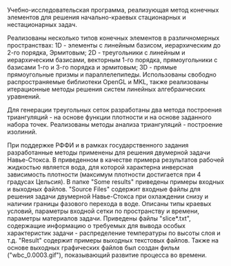 Учебно-исследовательская программа, реализующая метод конечных элементов для решения начально-краевых стационарных и нестационарных задач. 

Реализованы несколько типов конечных элементов в различномерных пространствах: 1D - элементы с линейным базисом, иерархическим до 2-го порядка, Эрмитовым; 2D - треугольники с линейным и иерархическим базисами, векторным 1-го порядка, прямоугольники с базисами 1-го и 3-го порядка и эрмитовым; 3D - прямые прямоугольные призмы и параллелепипеды. Использованы свободно распространяемые библиотеки OpenGL и MKL, также реализованы итерационные методы решения систем линейных алгебраических уравнений. 

Для генерации треугольных сеток разработаны два метода построения триангуляций - на основе функции плотности и на основе заданного набора точек. Реализованы методы анализа триангуляций - построение изолиний.

При поддержке РФФИ и в рамках государственного задания разработанные методы применены для решения двумерной задачи Навье-Стокса. В приведенном в качестве примера результатов рабочей жидкостью является вода, для которой характерна инверсная зависимость плотности (максимум плотности достигается при 4 градусах Цельсия). 
В папке "Some results" приведены примеры входных и выходных файлов. "Source Files" содержит входные файлы для решения задачи двумерной Навье-Стокса при охлаждении снизу и наличии границы фазового перехода в воде. Описаны типы краевых условий, параметры входной сетки по пространству и времени, параметры материалов задачи. Приведены файлы "slice*.txt", содержащие информацию о требуемых для вывода особых характеристик задачи - распределение температуры по высоты слоя и т.д. 
"Result" содержит примеры выходных текстовых файлов. Также на основе выходных графических файлов был создан фильм ("wbc_0.0003.gif"), показывающий развитие процесса во времени. 
